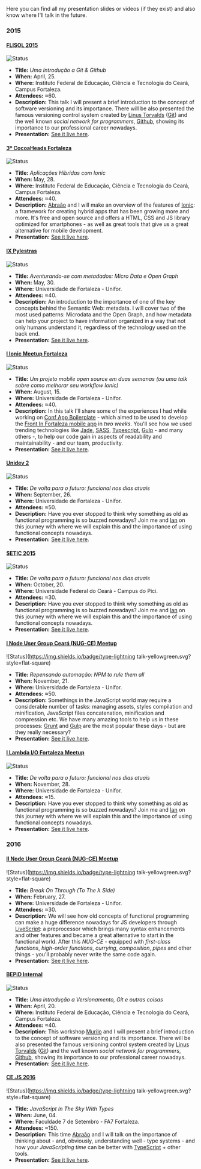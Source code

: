 Here you can find all my presentation slides or videos (if they exist) and also know where I'll talk in the future.

### 2015

#### [FLISOL 2015](http://flisolce.org/)

![Status](https://img.shields.io/badge/type-talk-brightgreen.svg?style=flat-square)

- **Title:** *Uma Introdução a Git & Github*
- **When:** April, 25.
- **Where:** Instituto Federal de Educação, Ciência e Tecnologia do Ceará, Campus Fortaleza.
- **Attendees:** ≈60.
- **Description:** This talk I will present a brief introduction to the concept of software versioning and its importance. There will be also  presented the famous versioning control system created by [Linus Torvalds](https://github.com/torvalds) ([Git](https://git-scm.com/)) and the well known *social network for programmers*, [Github](https://github.com/), showing its importance to our professional career nowadays.
- **Presentation:** [See it live here](http://ythecombinator.github.io/talks/2015/flisol/).

#### [3º CocoaHeads Fortaleza](http://www.cocoaheads.com.br/agendas/detalhes/79/)

![Status](https://img.shields.io/badge/type-talk-brightgreen.svg?style=flat-square)

- **Title:** *Aplicações Híbridas com Ionic*
- **When:** May, 28.
- **Where:** Instituto Federal de Educação, Ciência e Tecnologia do Ceará, Campus Fortaleza.
- **Attendees:** ≈40.
- **Description:** [Abraão](https://github.com/AbraaoAlves) and I will make an overview of the features of [Ionic](http://ionicframework.com/): a framework for creating hybrid apps that has been growing more and more. It's free and open source and offers a HTML, CSS and JS library optimized for smartphones - as well as great tools that give us a great alternative for mobile development.
- **Presentation:** [See it live here](http://ythecombinator.github.io/talks/2015/cocoaheads/).

#### [IX Pylestras](http://pylestras.org/evento/ix-pylestras/)

![Status](https://img.shields.io/badge/type-talk-brightgreen.svg?style=flat-square)

- **Title:** *Aventurando-se com metadados: Micro Data e Open Graph*
- **When:** May, 30.
- **Where:** Universidade de Fortaleza - Unifor.
- **Attendees:** ≈40.
- **Description:** An introduction to the importance of one of the key concepts behind the Semantic Web: metadata. I will cover two of the most used patterns: Microdata and the Open Graph, and how metadata can help your project to have information organized in a way that not only humans understand it, regardless of the technology used on the back end.
- **Presentation:** [See it live here](http://ythecombinator.github.io/talks/2015/pylestras/).

#### [I Ionic Meetup Fortaleza](http://www.meetup.com/pt/Ionic-Ceara/events/224620543/)

![Status](https://img.shields.io/badge/type-talk-brightgreen.svg?style=flat-square)

- **Title:** *Um projeto mobile open source em duas semanas (ou uma talk sobre como melhorar seu workflow Ionic)*
- **When:** August, 15.
- **Where:** Universidade de Fortaleza - Unifor.
- **Attendees:** ≈40.
- **Description:** In this talk I'll share some of the experiences I had while working on [Conf App Boilerplate](https://github.com/devevents/conf-app-boilerplate) - which aimed to be used to develop the [Front In Fortaleza mobile app](https://play.google.com/store/apps/details?id=com.devevents.frontinfortaleza) in *two weeks*. You'll see how we used trending technologies like [Jade](http://jade-lang.com/), [SASS](http://sass-lang.com/), [Typescript](http://www.typescriptlang.org/), [Gulp](http://gulpjs.com/) - and many others -, to help our code gain in aspects of readability and maintainability - and our team, productivity.
- **Presentation:** [See it live here](http://ythecombinator.github.io/talks/2015/ionic-meetup/).

#### [Unidev 2](http://unidevce.github.io/)

![Status](https://img.shields.io/badge/type-talk-brightgreen.svg?style=flat-square)

- **Title:** *De volta para o futuro: funcional nos dias atuais*
- **When:** September, 26.
- **Where:** Universidade de Fortaleza - Unifor.
- **Attendees:** ≈50.
- **Description:** Have you ever stopped to think why something as old as functional programming is so buzzed nowadays? Join me and [Ian](http://akaian.com/) on this journey with  where we will explain this and the importance of using functional concepts nowadays.
- **Presentation:** [See it live here](http://ythecombinator.github.io/talks/2015/unidev/).

#### [SETIC 2015](http://unidevce.github.io/)

![Status](https://img.shields.io/badge/type-talk-brightgreen.svg?style=flat-square)

- **Title:** *De volta para o futuro: funcional nos dias atuais*
- **When:** October, 20.
- **Where:** Universidade Federal do Ceará - Campus do Pici.
- **Attendees:** ≈30.
- **Description:** Have you ever stopped to think why something as old as functional programming is so buzzed nowadays? Join me and [Ian](http://akaian.com/) on this journey with  where we will explain this and the importance of using functional concepts nowadays.
- **Presentation:** [See it live here](http://ythecombinator.github.io/talks/2015/setic/).

#### [I Node User Group Ceará (NUG-CE) Meetup](http://nug-ce.org/)

![Status](https://img.shields.io/badge/type-lightning talk-yellowgreen.svg?style=flat-square)

- **Title:** *Repensando automação: NPM to rule them all*
- **When:** November, 21.
- **Where:** Universidade de Fortaleza - Unifor.
- **Attendees:** ≈50.
- **Description:** Somethings in the JavaScript world may require a considerable number of tasks: managing assets, styles compilation and minification, JavaScript files concatenation, minification and compression etc. We have many amazing tools to help us in these processes: [Grunt](http://gruntjs.com/) and [Gulp](http://gulpjs.com/) are the most popular these days - but are they really necessary?
- **Presentation:** [See it live here](http://nug-ce-repensando-automacao.surge.sh/#/).

#### [I Lambda I/O Fortaleza Meetup](http://lambda-io-fortaleza.github.io/)

![Status](https://img.shields.io/badge/type-talk-brightgreen.svg?style=flat-square)

- **Title:** *De volta para o futuro: funcional nos dias atuais*
- **When:** November, 28.
- **Where:** Universidade de Fortaleza - Unifor.
- **Attendees:** ≈15.
- **Description:** Have you ever stopped to think why something as old as functional programming is so buzzed nowadays? Join me and [Ian](http://akaian.com/) on this journey with  where we will explain this and the importance of using functional concepts nowadays.
- **Presentation:** [See it live here](http://ythecombinator.github.io/talks/2015/lambda-io/).

### 2016

#### [II Node User Group Ceará (NUG-CE) Meetup](http://nug-ce.org/)

![Status](https://img.shields.io/badge/type-lightning talk-yellowgreen.svg?style=flat-square)

- **Title:** *Break On Through (To The λ Side)*
- **When:** February, 27.
- **Where:** Universidade de Fortaleza - Unifor.
- **Attendees:** ≈30.
- **Description:** We will see how old concepts of functional programming can make a huge difference nowadays for JS developers through [LiveScript](http://livescript.net/): a preprocessor which brings many syntax enhancements and other features and became a great alternative to start in the functional world. After this *NUG-CE* - equipped with *first-class functions*, *high-order functions*, *currying*, *composition*, *pipes* and other things - you'll probably never write the same code again.
- **Presentation:** [See it live here](http://ythecombinator.github.io/talks/2016/nug-ce/).

#### [BEPiD Internal](http://bepid.ifce.edu.br/)

![Status](https://img.shields.io/badge/type-workshop-orange.svg?style=flat-square)

- **Title:** *Uma introdução a Versionamento, Git e outras coisas*
- **When:** April, 20.
- **Where:** Instituto Federal de Educação, Ciência e Tecnologia do Ceará, Campus Fortaleza.
- **Attendees:** ≈40.
- **Description:** This workshop [Murilo](https://github.com/pogist) and I will present a brief introduction to the concept of software versioning and its importance. There will be also  presented the famous versioning control system created by [Linus Torvalds](https://github.com/torvalds) ([Git](https://git-scm.com/)) and the well known *social network for programmers*, [Github](https://github.com/), showing its importance to our professional career nowadays.
- **Presentation:** [See it live here](http://ythecombinator.github.io/talks/2016/bepid/versioning-and-git/).

#### [CE.JS 2016](http://www.cejs.com.br/)

![Status](https://img.shields.io/badge/type-lightning talk-yellowgreen.svg?style=flat-square)

- **Title:** *JavaScript In The Sky With Types*
- **When:** June, 04.
- **Where:** Faculdade 7 de Setembro - FA7 Fortaleza.
- **Attendees:** ≈150.
- **Description:** This time [Abraão](https://github.com/AbraaoAlves) and I will talk on the importance of thinking about - and, obviously, understanding well - type systems - and how your *JavaScripting time* can be better with [TypeScript](https://www.typescriptlang.org/) + other tools.
- **Presentation:** [See it live here](https://speakerdeck.com/ythecombinator/javascript-in-the-sky-with-types).
